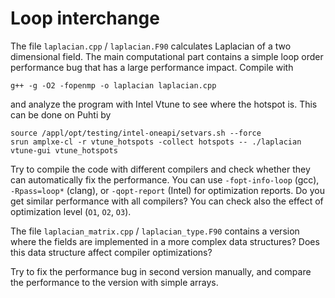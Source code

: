 # Loop interchange

The file `laplacian.cpp` / `laplacian.F90` calculates Laplacian of a two dimensional field. The main computational part contains a simple loop order performance bug that has a large performance impact. Compile with 

```
g++ -g -O2 -fopenmp -o laplacian laplacian.cpp
```

and analyze the program with Intel Vtune to see where the hotspot is. This can be done on Puhti by 

```
source /appl/opt/testing/intel-oneapi/setvars.sh --force
srun amplxe-cl -r vtune_hotspots -collect hotspots -- ./laplacian
vtune-gui vtune_hotspots
```

Try to compile the code with different compilers and check whether they can automatically fix the performance. You can use `-fopt-info-loop` (gcc), `-Rpass=loop*` (clang), or `-qopt-report` (Intel) for optimization reports. Do you get similar performance with all compilers? You can check also the effect of optimization level (`O1`, `O2`, `O3`).

The file `laplacian_matrix.cpp` / `laplacian_type.F90` contains a version where the fields are implemented in a more complex data structures? Does this data structure affect compiler optimizations?

Try to fix the performance bug in second version manually, and compare the performance to the version with simple arrays.
